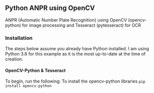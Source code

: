 ## Python ANPR using OpenCV

ANPR (Automatic Number Plate Recognition) using OpenCV (opencv-python) for image processing and Tesseract (pytesseract) for OCR

### Installation

The steps below assume you already have Python installed. I am using Python 3.8 for this example as it is the most up-to-date at the time of creation.

#### OpenCV-Python & Tesseract

To begin, run the following:
To install the opencv-python libraries
`pip install opencv-python`

